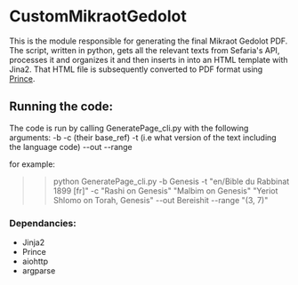 # CustomMikraotGedolot

This is the module responsible for generating the final Mikraot Gedolot PDF. 
The script, written in python, gets all the relevant texts from Sefaria's API, processes it and organizes it and then inserts in into an HTML template with Jina2. That HTML file is subsequently converted to PDF format using [Prince](https://www.princexml.com/).

## Running the code:
The code is run by calling GeneratePage_cli.py with the following arguments: 
-b <book> 
-c <list of commentators> (their base_ref)
-t <traslation> (i.e what version of the text including the language code)
--out <name to save the book under>
--range 
  
for example: 
>> python GeneratePage_cli.py -b Genesis -t "en/Bible du Rabbinat 1899 [fr]" -c "Rashi on Genesis" "Malbim on Genesis" "Yeriot Shlomo on Torah, Genesis" --out Bereishit --range "(3, 7)"

### Dependancies:
- Jinja2
- Prince
- aiohttp
- argparse
